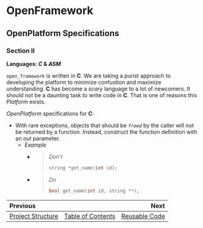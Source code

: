 # OpenFramework
## OpenPlatform Specifications

### Section II

**Languages: _C_ & _ASM_**

`open_framework` is written in **C**. We are taking a purist approach to developing the platform to minimize confustion and maximize understanding. **C** has become a *scary* language to a lot of newcomers. It should not be a daunting task to write code in **C**. That is one of reasons this *Platform* exists.  

*OpenPlatform* specifications for **C**:
- With rare exceptions, objects that should be *`freed`* by the caller will not be returned by a function. Instead, construct the function definition with an *out* parameter.
  - *Example*
    - > *Don't*
      >``` c
      >string *get_name(int id);
      >```
    - > *Do*
      >``` c
      >bool get_name(int id, string **);
      >```


| Previous | | Next |  
| :-------------- | :--------------: | --------------: |  
| [Project Structure](proj_structure.md)       |   [Table of Contents](../README.md)   | [Reusable Code](reusable_code.md) |

